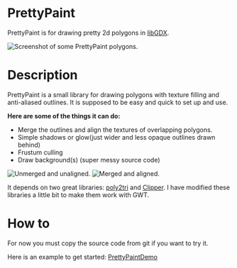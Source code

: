 # PrettyPaint
PrettyPaint is for drawing pretty 2d polygons in <a href="https://libgdx.badlogicgames.com/">libGDX</a>.

![Screenshot of some PrettyPaint polygons.](https://s3.eu-central-1.amazonaws.com/prettypaint/PrettyPaintScreenshot.jpg "PrettyPaint polygons")

# Description
PrettyPaint is a small library for drawing polygons with texture filling and anti-aliased outlines. It is supposed to be easy and quick 
to set up and use. 

<b>Here are some of the things it can do:</b>


* Merge the outlines and align the textures of overlapping polygons.
* Simple shadows or glow(just wider and less opaque outlines drawn behind)
* Frustum culling
* Draw background(s)    (super messy source code)

![Unmerged and unaligned. ](https://s3.eu-central-1.amazonaws.com/prettypaint/default.png "Unmerged and unaligned")
![Merged and aligned.](https://s3.eu-central-1.amazonaws.com/prettypaint/merged+and+aligned.png "Merged and aligned")




It depends on two great libraries: 
<a href="http://code.google.com/p/poly2tri/">poly2tri</a> and <a href="http://www.angusj.com/delphi/clipper.php">Clipper</a>. 
I have modified these libraries a little bit to make them work with GWT.

# How to
For now you must copy the source code from git if you want to try it.

Here is an example to get started: [PrettyPaintDemo](core/src/org/prettypaint/test/PrettyPaintDemo.java)
